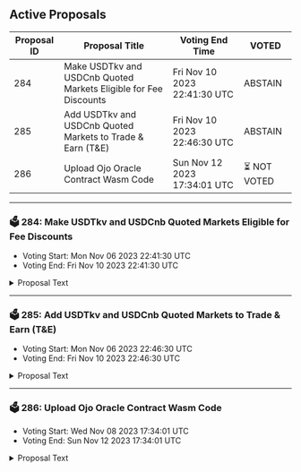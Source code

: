 ## Active Proposals

| Proposal ID | Proposal Title | Voting End Time | VOTED |
|-------------|----------------|-----------------|-------|
| 284 | Make USDTkv and USDCnb Quoted Markets Eligible for Fee Discounts | Fri Nov 10 2023 22:41:30 UTC | ABSTAIN |
| 285 | Add USDTkv and USDCnb Quoted Markets to Trade & Earn (T&E) | Fri Nov 10 2023 22:46:30 UTC | ABSTAIN |
| 286 | Upload Ojo Oracle Contract Wasm Code | Sun Nov 12 2023 17:34:01 UTC | ⏳ NOT VOTED |

---

### 🗳 284: Make USDTkv and USDCnb Quoted Markets Eligible for Fee Discounts
- Voting Start: Mon Nov 06 2023 22:41:30 UTC
- Voting End: Fri Nov 10 2023 22:41:30 UTC

<details>
<summary>Proposal Text</summary>
 
Currently USDTkv markets are not eligible for fee discounts. To incentivize more taker flow, USDTkv markets should be made eligible for fee discounts. In addition, USDCnb should be added to allow for fee discounts in USDCnb markets in the future.

By voting YES on this proposal, you agree to make USDTkv and USDCnb quoted markets eligible for fee discounts.

By voting NO on the proposal, you do not support making USDTkv and USDCnb quoted markets eligible for fee discounts.

By voting NO WITH VETO, you find this proposal to be (1) spam, i.e., irrelevant to the Injective ecosystem, (2) disproportionately infringes on minority interests, or (3) violates or encourages violation of the rules of engagement as currently set out by Injective governance. If the number of ‘NoWithVeto’ votes is greater than a third of total votes, the proposal is rejected and the 500 INJ deposit is burned.

By voting ABSTAIN, you wish to contribute to quorum while formally declining to vote either for or against the proposal.
</details>

---

### 🗳 285: Add USDTkv and USDCnb Quoted Markets to Trade & Earn (T&E)
- Voting Start: Mon Nov 06 2023 22:46:30 UTC
- Voting End: Fri Nov 10 2023 22:46:30 UTC

<details>
<summary>Proposal Text</summary>
 
Currently USDTkv markets are not eligible for T&E rewards because the denom has not been added to the program. To incentivize retail traders to adopt USDTkv, USDTkv markets should be added to T&E. In addition, USDCnb should be added to allow USDCnb markets to partake in T&E in the future.

By voting YES on this proposal, you agree to add USDTkv and USDCnb quoted markets to T&E.

By voting NO on the proposal, you do not support adding USDTkv and USDCnb quoted markets to T&E.

By voting NO WITH VETO, you find this proposal to be (1) spam, i.e., irrelevant to the Injective ecosystem, (2) disproportionately infringes on minority interests, or (3) violates or encourages violation of the rules of engagement as currently set out by Injective governance. If the number of ‘NoWithVeto’ votes is greater than a third of total votes, the proposal is rejected and the 500 INJ deposit is burned.

By voting ABSTAIN, you wish to contribute to quorum while formally declining to vote either for or against the proposal.

Disclaimer: I am a member of the Injective Labs team.
</details>

---

### 🗳 286: Upload Ojo Oracle Contract Wasm Code
- Voting Start: Wed Nov 08 2023 17:34:01 UTC
- Voting End: Sun Nov 12 2023 17:34:01 UTC

<details>
<summary>Proposal Text</summary>
 
## Upload Ojo Oracle Contract Wasm Code

### Background

The Ojo Network is a Cosmos SDK based appchain which specializes in aggregating data from decentralized sources on the blockchain in a permissionless manner and relaying that information to other blockchains via cross-chain smart contracts and the Inter-Blockchain Communication Protocol (IBC).

### Summary

This proposal intends to upload the Ojo Oracle Contract for use by Levana on Injective.

The Levana team has agreed to use the Ojo Oracle in order to determine the price of assets for their deployment on Injective.

### About Ojo

Ojo uses a push-model price oracle contract which broadcasts regular price updates. Ojo is able to support a unique class of assets that are native to DEXes like Osmosis, Crescent, and Kujira’s FIN. As a result, Ojo is the only oracle which provides pricing info on all of Stride’s LSTs and other native tokens to the Cosmos. This also includes our Smart Oracle offering, which provides contextual market data about low-volume assets so that they can engage in DeFi safely.

Ojo has already been deployed to these Cosmos L1s: Osmosis, Juno, Comdex, Umee, Secret Network, Stargaze, and Archway.

### About Levana

Levana Perps is a protocol for perpetual swaps, which are leveraged trading contracts. It aims to manage risk and provide benefits to both traders and liquidity providers. Levana’s perpetual swaps protocol offers a reliable and secure platform for traders and liquidity providers. It ensures fair settlement, minimizes risks, and allows for the development of additional financial protocols on top of tokenized positions.

### Contract Information

- Release Version: sdk47-v1.7.0
- Code Url : https://github.com/ojo-network/contracts/releases/tag/sdk47-v1.7.0
- Compiler Version : cosmwasm/workspace-optimizer:0.12.7
- Checksum : 560673bbd71f1bf10326048292313e9c9c0e29cc4f45b2377a4faee1f72c5107

### TL;DR

- Ojo is a Cosmos SDK based appchain which employs a push-model price oracle contract that broadcasts price updates.
- This proposal is to upload the Ojo Oracle Contract for Levana's use on Injective.

By voting YES on this proposal, you agree to uploading Ojo's Oracle Wasm Contract as described in this proposal.

By voting NO on the proposal, you do not support uploading Ojo's Oracle Wasm Contract as described in this proposal.

By voting NO WITH VETO, you find this proposal to be spam/irrelevant/malicious to governance, and contribute to burning 500 INJ deposit if NoWithVeto votes are greater than ⅓ of the total voting power.

By voting ABSTAIN, you wish to contribute to quorum while formally declining to vote either for or against the proposal.

### References

- [Forum Post](https://gov.injective.network/discussion/13863-upload-ojo-oracle-contract-wasm-code)
- [Ojo Network docs](https://docs.ojo.network/integrate)
- [Ojo GitHub](https://github.com/ojo-network)
- [Ojo Whitepaper](https://github.com/ojo-network/ojo/blob/main/whitepaper.pdf)
- [Ojo Audit](https://github.com/runtimeverification/publications/blob/main/reports/smart-contracts/Ojo.pdf)
- [Ojo Docs](https://docs.ojo.network/)
</details>
